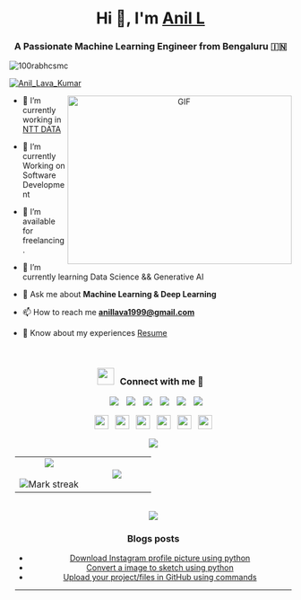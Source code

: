 <h1 align="center">Hi 👋, I'm <a href="https://100rabhcsmc.github.io/Me.io/" target="blank">
Anil L</a></h1>
<h3 align="center">A Passionate Machine Learning Engineer from Bengaluru &#127470;&#127475</h3>

<p align="left"> <img src="https://komarev.com/ghpvc/?username=anillava1999&label=Profile%20views&color=0e75b6&style=flat" alt="100rabhcsmc" /> </p>

<p align="left"> <a href="https://www.linkedin.com/in/anil-lavakumar-b023631b6/" target="blank"><img src="https://img.shields.io/twitter/follow/anillavakumar?logo=twitter&style=for-the-badge" alt="Anil_Lava_Kumar" /></a> </p>

<a target="_blank" align="center">
  <img align="right" top="500" height="300" width="400" alt="GIF" src="https://media.giphy.com/media/SWoSkN6DxTszqIKEqv/giphy.gif">
</a>

- 🔭 I’m currently working in <a href="https://www.nttdata.com/global/en/" target="blank">NTT DATA</a>

- 🌱 I’m currently Working on Software Development

- 🤝 I’m available for freelancing.

- 🌱 I’m currently learning Data Science && Generative AI <a href="" target="blank"></a>

- 💬 Ask me about **Machine Learning & Deep Learning**

- 📫 How to reach me **anillava1999@gmail.com**

- 📄 Know about my experiences <a href=" " target="blank">Resume</a>
<br/>




<h3 align="center" > <img src="https://media.giphy.com/media/iY8CRBdQXODJSCERIr/giphy.gif" width="30" height="30" style="margin-right: 10px;">Connect with me 🤝 </h3>

<p align="center">

 <div align="center"  class="icons-social" style="margin-left: 10px;">
        <a style="margin-left: 10px;"  target="_blank" href="https://www.linkedin.com/in/anil-lavakumar-b023631b6/">
			<img src="https://img.icons8.com/doodle/40/000000/linkedin--v2.png"></a>
        <a style="margin-left: 10px;" target="_blank" href="https://github.com/anillava1999">
		<img src="https://img.icons8.com/doodle/40/000000/github--v1.png"></a>
	       <a style="margin-left: 10px;" target="_blank" href="https://www.instagram.com/anil.lavakumar.19?igsh=MTBxcHdtc29kZjcwNQ==">
			<img src="https://img.icons8.com/doodle/40/000000/instagram-new--v2.png"></a>
		<a style="margin-left: 10px;" target="_blank" href="https://stackoverflow.com/">
				<img src="https://img.icons8.com/external-tal-revivo-color-tal-revivo/40/000000/external-stack-overflow-is-a-question-and-answer-site-for-professional-logo-color-tal-revivo.png"></a>
		<a style="margin-left: 10px;" target="_blank" href="https://twitter.com/">
			<img src="https://img.icons8.com/doodle/1x/twitter-squared--v2.png" ></a>
		<a style="margin-left: 10px;" target="_blank" href="https://www.youtube.com/">
				<img src="https://img.icons8.com/doodle/1x/youtube--v2.png" ></a>

</p>

<p align="center">

<img src="https://img.shields.io/badge/Java-ED8B00?style=for-the-badge&logo=java&logoColor=white" height="25">
&nbsp;
  <img src="https://img.shields.io/badge/MySQL-00000F?style=for-the-badge&logo=mysql&logoColor=white" height="25">
&nbsp;
    <img src="https://img.shields.io/badge/conda-342B029.svg?&style=for-the-badge&logo=anaconda&logoColor=white" height="25">
&nbsp;
    <img src="https://img.shields.io/badge/pycharm-143?style=for-the-badge&logo=pycharm&logoColor=black&color=black&labelColor=green" height="25">
&nbsp;
  <img src="https://img.shields.io/badge/sublime_text-%23575757.svg?&style=for-the-badge&logo=sublime-text&logoColor=important" height="25">
&nbsp;
  <img src="https://img.shields.io/badge/Visual_Studio_Code-0078D4?style=for-the-badge&logo=visual%20studio%20code&logoColor=white" height="25">

</p>


<p  align="center">
<img src="https://user-images.githubusercontent.com/73097560/115834477-dbab4500-a447-11eb-908a-139a6edaec5c.gif"> 
                  
  <br>

  
<table border="0" align="center">
<tr border="0">
<td width="50%" align="center">
  
  <img  align="center"  src="https://github-readme-stats.vercel.app/api?username=anillava1999&theme=cobalt&show_icons=true&count_private=true" />
  <br></br>
  <img  title="🔥 Get streak stats for your profile at git.io/streak-stats" alt="Mark streak" src="https://github-readme-streak-stats.herokuapp.com/?user=anillava1999&theme=dark&hide_border=true" />


  
</td>

<td width="50%" align="center">

  <img  align="center"  src="https://github-readme-stats-anuraghazra1.vercel.app/api/top-langs/?username=anillava1999&theme=dark&hide_border=true&no-bg=true&no-frame=true&langs_count=10"/>
  
  </td>
</tr>
</table>

<br>

<img src="https://user-images.githubusercontent.com/73097560/115834477-dbab4500-a447-11eb-908a-139a6edaec5c.gif">
</p>  




### Blogs posts

<!-- BLOG-POST-LIST:START -->

* [Download Instagram profile picture using python](https://dev.to/100rabhcsmc/instagram-profile-picture-download-using-python-n2j)
* [Convert a image to sketch using python](https://dev.to/100rabhcsmc/convert-a-image-to-sketch-using-python-3ip1)
* [Upload your project/files in GitHub using commands](https://dev.to/100rabhcsmc/upload-your-project-files-in-github-using-commands-1hn8)
<!-- BLOG-POST-LIST:END -->                                                                                 

---
